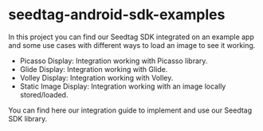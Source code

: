 # seedtag-android-sdk-examples

In this project you can find our Seedtag SDK integrated on an example app and some use cases with different ways to load an image to see it working.

- Picasso Display: Integration working with Picasso library.
- Glide Display: Integration working with Glide.
- Volley Display: Integration working with Volley.
- Static Image Display: Integration working with an image locally stored/loaded.

You can find here our integration guide to implement and use our Seedtag SDK library.